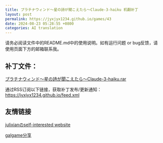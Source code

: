 ```yaml
---
title: プラチナウィンド～星の詩が聞こえたら～Claude-3-haiku 机翻补丁
layout: post
permalink: https://jyxjyx1234.github.io/games/43
date: 2024-08-23 05:28:55 +0800
categories: AI translation
---
```



请务必阅读文件中的README.md中的使用说明。如有运行问题 or bug反馈，请使用页面下方的邮箱联系我。

## 补丁文件：

[プラチナウィンド～星の詩が聞こえたら～Claude-3-haiku.rar](../resources/%E3%83%97%E3%83%A9%E3%83%81%E3%83%8A%E3%82%A6%E3%82%A3%E3%83%B3%E3%83%89%EF%BD%9E%E6%98%9F%E3%81%AE%E8%A9%A9%E3%81%8C%E8%81%9E%E3%81%93%E3%81%88%E3%81%9F%E3%82%89%EF%BD%9EClaude-3-haiku.rar)

 

通过RSS订阅以下链接，获取补丁发布/更新通知：https://jyxjyx1234.github.io/feed.xml

## 友情链接

[julixianのself-interested website](https://julixian-siw.worldsystem.top/) 

[galgame分享](https://t.me/galgpt)